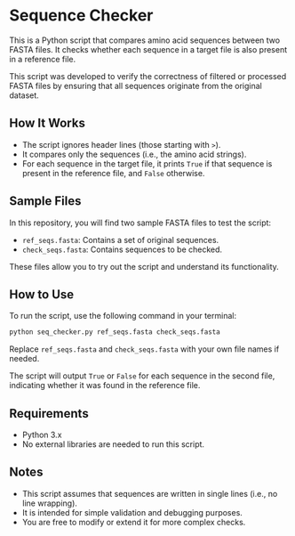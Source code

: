 # Sequence Checker

This is a Python script that compares amino acid sequences between two FASTA files. It checks whether each sequence in a target file is also present in a reference file. 

This script was developed to verify the correctness of filtered or processed FASTA files by ensuring that all sequences originate from the original dataset.

## How It Works

- The script ignores header lines (those starting with `>`).
- It compares only the sequences (i.e., the amino acid strings).
- For each sequence in the target file, it prints `True` if that sequence is present in the reference file, and `False` otherwise.

## Sample Files

In this repository, you will find two sample FASTA files to test the script:

- `ref_seqs.fasta`: Contains a set of original sequences.
- `check_seqs.fasta`: Contains sequences to be checked.

These files allow you to try out the script and understand its functionality.

## How to Use

To run the script, use the following command in your terminal:

```bash
python seq_checker.py ref_seqs.fasta check_seqs.fasta
```

Replace `ref_seqs.fasta` and `check_seqs.fasta` with your own file names if needed.

The script will output `True` or `False` for each sequence in the second file, indicating whether it was found in the reference file.

## Requirements

- Python 3.x
- No external libraries are needed to run this script.

## Notes

- This script assumes that sequences are written in single lines (i.e., no line wrapping).
- It is intended for simple validation and debugging purposes.
- You are free to modify or extend it for more complex checks.

